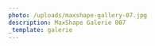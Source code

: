 ```yaml
---
photo: /uploads/maxshape-gallery-07.jpg
description: MaxShape Galerie 007
_template: galerie
---
```


